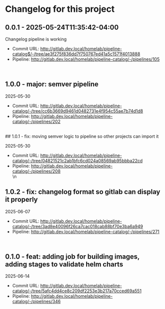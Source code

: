 # Changelog for this project
## 0.0.1 - 2025-05-24T11:35:42-04:00
Changelog pipeline is working
- Commit URL: http://gitlab.dev.local/homelab/pipeline-catalog$/-/tree/ae3f275f836dd7f750767ed41a5c1571f4013888
- Pipeline: http://gitlab.dev.local/homelab/pipeline-catalog/-/pipelines/105
<br>

## 1.0.0 - major: semver pipeline
2025-05-30
- Commit URL: http://gitlab.dev.local/homelab/pipeline-catalog/-/tree/cc6b3669d9461d0482731e4f954c55ae7b74d1d8
- Pipeline: http://gitlab.dev.local/homelab/pipeline-catalog/-/pipelines/202
<br>
## 1.0.1 - fix: moving semver logic to pipeline so other projects can import it

2025-05-30
- Commit URL: http://gitlab.dev.local/homelab/pipeline-catalog/-/tree/04821521c2ab1bfc6cd024a08569ab95bbba22cd
- Pipeline: http://gitlab.dev.local/homelab/pipeline-catalog/-/pipelines/208
<br>\n
## 1.0.2 - fix: changelog format so gitlab can display it properly
2025-06-07
- Commit URL: http://gitlab.dev.local/homelab/pipeline-catalog/-/tree/3ad8e40096f26ca7cac018cab88bf70e3ba6a949
- Pipeline: http://gitlab.dev.local/homelab/pipeline-catalog/-/pipelines/271
<br>

## 0.1.0 - feat: adding job for building images, adding stages to validate helm charts

2025-06-14
- Commit URL: http://gitlab.dev.local/homelab/pipeline-catalog/-/tree/5afc4dd4ce8c209df2253e3b217a70cced69a551
- Pipeline: http://gitlab.dev.local/homelab/pipeline-catalog/-/pipelines/346
<br>

